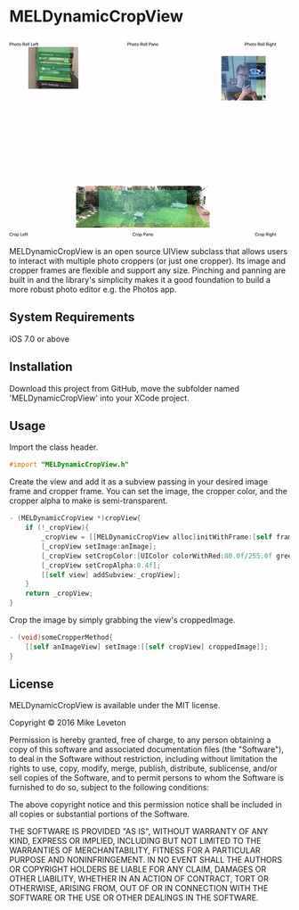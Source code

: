 # MELDynamicCropView 

![](https://raw.githubusercontent.com/Leveton/MELDynamicCropView/master/cropDemo.gif)

MELDynamicCropView is an open source UIView subclass that allows users to interact with multiple photo croppers (or just one cropper). Its image and cropper frames are flexible and support any size. Pinching and panning are built in and the library's simplicity makes it a good foundation to build a more robust photo editor e.g. the Photos app.

## System Requirements
iOS 7.0 or above

## Installation

Download this project from GitHub, move the subfolder named 'MELDynamicCropView' into your XCode project.

## Usage

Import the class header.

``` objective-c
#import "MELDynamicCropView.h"
```

Create the view and add it as a subview passing in your desired image frame and cropper frame. You can set the image, the cropper color, and the cropper alpha to make is semi-transparent.

``` objective-c
- (MELDynamicCropView *)cropView{
    if (!_cropView){
        _cropView = [[MELDynamicCropView alloc]initWithFrame:[self frameForImage] cropFrame:[self frameForCropper]];
        [_cropView setImage:anImage];
        [_cropView setCropColor:[UIColor colorWithRed:80.0f/255.0f green:227.0f/255.0f blue:121.0f/255.0f alpha:1.0]];
        [_cropView setCropAlpha:0.4f];
        [[self view] addSubview:_cropView];
    }
    return _cropView;
}
```

Crop the image by simply grabbing the view's croppedImage.

``` objective-c
- (void)someCropperMethod{
    [[self anImageView] setImage:[[self cropView] croppedImage]];
}
```

## License

MELDynamicCropView is available under the MIT license.

Copyright © 2016 Mike Leveton

Permission is hereby granted, free of charge, to any person obtaining a copy of this software and associated documentation files (the "Software"), to deal in the Software without restriction, including without limitation the rights to use, copy, modify, merge, publish, distribute, sublicense, and/or sell copies of the Software, and to permit persons to whom the Software is furnished to do so, subject to the following conditions:

The above copyright notice and this permission notice shall be included in all copies or substantial portions of the Software.

THE SOFTWARE IS PROVIDED "AS IS", WITHOUT WARRANTY OF ANY KIND, EXPRESS OR IMPLIED, INCLUDING BUT NOT LIMITED TO THE WARRANTIES OF MERCHANTABILITY, FITNESS FOR A PARTICULAR PURPOSE AND NONINFRINGEMENT. IN NO EVENT SHALL THE AUTHORS OR COPYRIGHT HOLDERS BE LIABLE FOR ANY CLAIM, DAMAGES OR OTHER LIABILITY, WHETHER IN AN ACTION OF CONTRACT, TORT OR OTHERWISE, ARISING FROM, OUT OF OR IN CONNECTION WITH THE SOFTWARE OR THE USE OR OTHER DEALINGS IN THE SOFTWARE.